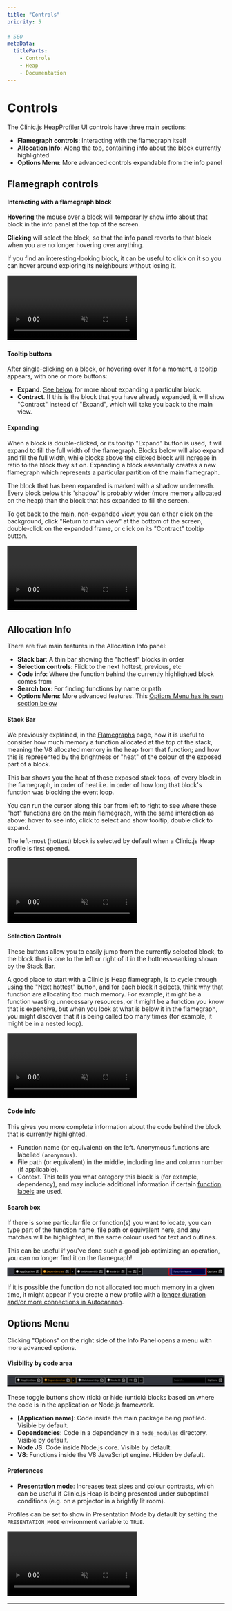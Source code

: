 ```yaml
---
title: "Controls"
priority: 5

# SEO
metaData:
  titleParts:
    - Controls
    - Heap
    - Documentation
---
```


# Controls

The Clinic.js HeapProfiler UI controls have three main sections:

- **Flamegraph controls**: Interacting with the flamegraph itself
- **Allocation Info**: Along the top, containing info about the block currently highlighted
- **Options Menu**: More advanced controls expandable from the info panel

## Flamegraph controls

#### Interacting with a flamegraph block

**Hovering** the mouse over a block will temporarily show info about that
block in the info panel at the top of the screen.

**Clicking** will select the block, so that the info panel reverts to that
block when you are no longer hovering over anything.

If you find an interesting-looking block, it can be useful to click on it
so you can hover around exploring its neighbours without losing it.

<video src="../../../assets/videos/heap-docs-A.mp4" playsinline loop autoplay muted></video>

#### Tooltip buttons

After single-clicking on a block, or hovering over it for a moment, a tooltip appears,
with one or more buttons:

- **Expand**. [See below](#expanding) for more about expanding a particular block.
- **Contract**. If this is the block that you have already expanded, it will show
  "Contract" instead of "Expand", which will take you back to the main view.

#### Expanding

When a block is double-clicked, or its tooltip "Expand" button is used,
it will expand to fill the full width of the flamegraph.
Blocks below will also expand and fill
the full width, while blocks above the clicked block will
increase in ratio to the block they sit on. Expanding a block
essentially creates a new flamegraph which represents a particular
partition of the main flamegraph.

The block that has been expanded is marked with a shadow underneath.
Every block below this 'shadow' is probably wider (more memory allocated on the heap)
than the block that has expanded to fill the screen.

To get back to the main, non-expanded view, you can either click on the
background, click "Return to main view" at the bottom of the screen,
double-click on the expanded frame, or click on its "Contract" tooltip button.

<video src="../../../assets/videos/heap-docs-B.mp4" playsinline loop autoplay muted></video>

## Allocation Info

There are five main features in the Allocation Info panel:

- **Stack bar**: A thin bar showing the "hottest" blocks in order
- **Selection controls**: Flick to the next hottest, previous, etc
- **Code info**: Where the function behind the currently highlighted block comes from
- **Search box**: For finding functions by name or path
- **Options Menu**: More advanced features. This [Options Menu has its own section below](#options-menu)

#### Stack Bar

We previously explained, in the [Flamegraphs](/documentation/heapprofiler/04-flamegraphs/) page,
how it is useful to consider how much memory a function allocated at the top of the stack,
meaning the V8 allocated memory in the heap from that function; and how this is represented by the brightness or "heat" of the colour of the exposed part of a block.

This bar shows you the heat of those exposed stack tops, of every block in the
flamegraph, in order of heat i.e. in order of how long that block's function
was blocking the event loop.

You can run the cursor along this bar from left to right to see where these
"hot" functions are on the main flamegraph, with the same interaction as above:
hover to see info, click to select and show tooltip, double click to expand.

The left-most (hottest) block is selected by default when a Clinic.js Heap profile
is first opened.

<video src="../../../assets/videos/heap-docs-C.mp4" playsinline loop autoplay muted></video>

#### Selection Controls

These buttons allow you to easily jump from the currently selected block, to the
block that is one to the left or right of it in the hottness-ranking shown by
the Stack Bar.

A good place to start with a Clinic.js Heap flamegraph, is to cycle through
using the "Next hottest" button, and for each block it selects, think why that
function are allocating too much memory. For example, it might be a
function wasting unnecessary resources, or it might be a function you know that is expensive, but
when you look at what is below it in the flamegraph, you might discover
that it is being called too many times (for example, it might be in a nested loop).

<video src="../../../assets/videos/heap-docs-D.mp4" playsinline loop autoplay muted></video>

#### Code info

This gives you more complete information about the code behind the block that is
currently highlighted.

- Function name (or equivalent) on the left. Anonymous functions are labelled
  `(anonymous)`.
- File path (or equivalent) in the middle, including line and column number (if
  applicable).
- Context. This tells you what category this block is (for example, dependency), and
  may include additional information if certain
  [function labels](#visibility-by-code-area) are used.

#### Search box

If there is some particular file or function(s) you want to locate, you can type part
of the function name, file path or equivalent here, and any matches will be highlighted,
in the same colour used for text and outlines.

This can be useful if you've done such a good job optimizing an operation, you can
no longer find it on the flamegraph!

![Flamegraph with a search for frames that contain "functionName"](05-B.png)

If it is possible the function do not allocated too much memory in a given time, it might appear if you create a new profile
with a [longer duration and/or more connections in Autocannon](https://www.npmjs.com/package/autocannon#usage).

## Options Menu

Clicking "Options" on the right side of the Info Panel opens a menu with
more advanced options.

#### Visibility by code area

![Function labels](05-A.png)

These toggle buttons show (tick) or hide (untick) blocks based on where the
code is in the application or Node.js framework.

- **[Application name]**: Code inside the main package being profiled. Visible by default.
- **Dependencies**: Code in a dependency in a `node_modules` directory. Visible by default.
- **Node JS**: Code inside Node.js core. Visible by default.
- **V8**: Functions inside the V8 JavaScript engine. Hidden by default.

#### Preferences

- **Presentation mode**: Increases text sizes and colour contrasts, which can be useful
  if Clinic.js Heap is being presented under suboptimal conditions (e.g. on a projector in
  a brightly lit room).

Profiles can be set to show in Presentation Mode by default by
setting the `PRESENTATION_MODE` environment variable to `TRUE`.

<video src="../../../assets/videos/heap-docs-E.mp4" playsinline loop autoplay muted></video>

---
